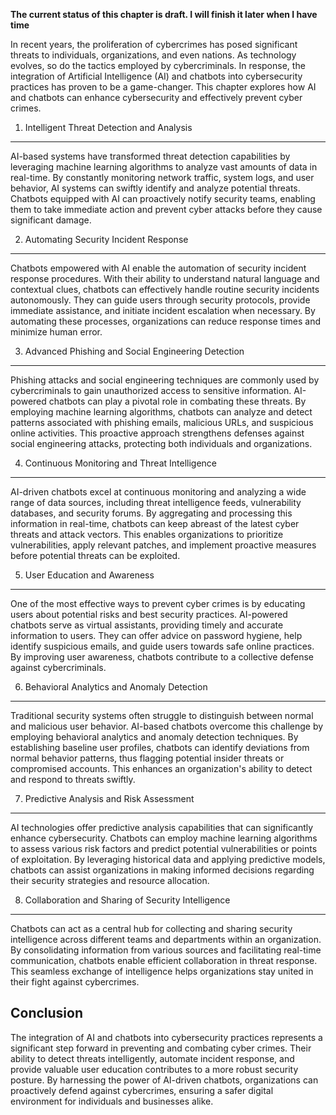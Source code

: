 **The current status of this chapter is draft. I will finish it later when I have time**

In recent years, the proliferation of cybercrimes has posed significant threats to individuals, organizations, and even nations. As technology evolves, so do the tactics employed by cybercriminals. In response, the integration of Artificial Intelligence (AI) and chatbots into cybersecurity practices has proven to be a game-changer. This chapter explores how AI and chatbots can enhance cybersecurity and effectively prevent cyber crimes.

1. Intelligent Threat Detection and Analysis
--------------------------------------------

AI-based systems have transformed threat detection capabilities by leveraging machine learning algorithms to analyze vast amounts of data in real-time. By constantly monitoring network traffic, system logs, and user behavior, AI systems can swiftly identify and analyze potential threats. Chatbots equipped with AI can proactively notify security teams, enabling them to take immediate action and prevent cyber attacks before they cause significant damage.

2. Automating Security Incident Response
----------------------------------------

Chatbots empowered with AI enable the automation of security incident response procedures. With their ability to understand natural language and contextual clues, chatbots can effectively handle routine security incidents autonomously. They can guide users through security protocols, provide immediate assistance, and initiate incident escalation when necessary. By automating these processes, organizations can reduce response times and minimize human error.

3. Advanced Phishing and Social Engineering Detection
-----------------------------------------------------

Phishing attacks and social engineering techniques are commonly used by cybercriminals to gain unauthorized access to sensitive information. AI-powered chatbots can play a pivotal role in combating these threats. By employing machine learning algorithms, chatbots can analyze and detect patterns associated with phishing emails, malicious URLs, and suspicious online activities. This proactive approach strengthens defenses against social engineering attacks, protecting both individuals and organizations.

4. Continuous Monitoring and Threat Intelligence
------------------------------------------------

AI-driven chatbots excel at continuous monitoring and analyzing a wide range of data sources, including threat intelligence feeds, vulnerability databases, and security forums. By aggregating and processing this information in real-time, chatbots can keep abreast of the latest cyber threats and attack vectors. This enables organizations to prioritize vulnerabilities, apply relevant patches, and implement proactive measures before potential threats can be exploited.

5. User Education and Awareness
-------------------------------

One of the most effective ways to prevent cyber crimes is by educating users about potential risks and best security practices. AI-powered chatbots serve as virtual assistants, providing timely and accurate information to users. They can offer advice on password hygiene, help identify suspicious emails, and guide users towards safe online practices. By improving user awareness, chatbots contribute to a collective defense against cybercriminals.

6. Behavioral Analytics and Anomaly Detection
---------------------------------------------

Traditional security systems often struggle to distinguish between normal and malicious user behavior. AI-based chatbots overcome this challenge by employing behavioral analytics and anomaly detection techniques. By establishing baseline user profiles, chatbots can identify deviations from normal behavior patterns, thus flagging potential insider threats or compromised accounts. This enhances an organization's ability to detect and respond to threats swiftly.

7. Predictive Analysis and Risk Assessment
------------------------------------------

AI technologies offer predictive analysis capabilities that can significantly enhance cybersecurity. Chatbots can employ machine learning algorithms to assess various risk factors and predict potential vulnerabilities or points of exploitation. By leveraging historical data and applying predictive models, chatbots can assist organizations in making informed decisions regarding their security strategies and resource allocation.

8. Collaboration and Sharing of Security Intelligence
-----------------------------------------------------

Chatbots can act as a central hub for collecting and sharing security intelligence across different teams and departments within an organization. By consolidating information from various sources and facilitating real-time communication, chatbots enable efficient collaboration in threat response. This seamless exchange of intelligence helps organizations stay united in their fight against cybercrimes.

Conclusion
----------

The integration of AI and chatbots into cybersecurity practices represents a significant step forward in preventing and combating cyber crimes. Their ability to detect threats intelligently, automate incident response, and provide valuable user education contributes to a more robust security posture. By harnessing the power of AI-driven chatbots, organizations can proactively defend against cybercrimes, ensuring a safer digital environment for individuals and businesses alike.
